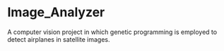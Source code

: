 # Image_Analyzer

A computer vision project in which genetic programming is employed to detect airplanes in satellite images.
